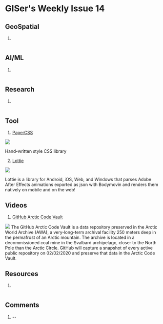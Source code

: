 # GISer's Weekly Issue 14

## GeoSpatial

1. []()

![]()

## AI/ML

1. []()

![]()

## Research

1. []()

![]()

## Tool

1. [PaperCSS](https://github.com/papercss/papercss)

![](https://speckyboy.com/wp-content/uploads/2017/12/weekly-news-for-designers-nov-05-11.jpgs)

Hand-written style CSS library

2. [Lottie](https://github.com/airbnb/lottie)

![](https://airbnb.io/lottie/images/Introduction_00_sm.gif)

Lottie is a library for Android, iOS, Web, and Windows that parses Adobe After Effects animations exported as json with Bodymovin and renders them natively on mobile and on the web!

## Videos

1. [GitHub Arctic Code Vault](https://www.youtube.com/watch?v=fzI9FNjXQ0o&t=147s)

![](https://i.ytimg.com/vi/fzI9FNjXQ0o/maxresdefault.jpg)
The GitHub Arctic Code Vault is a data repository preserved in the Arctic World Archive (AWA), a very-long-term archival facility 250 meters deep in the permafrost of an Arctic mountain. The archive is located in a decommissioned coal mine in the Svalbard archipelago, closer to the North Pole than the Arctic Circle. GitHub will capture a snapshot of every active public repository on 02/02/2020 and preserve that data in the Arctic Code Vault.

## Resources

1. []()

![]()

## Comments

1.  --[]()
